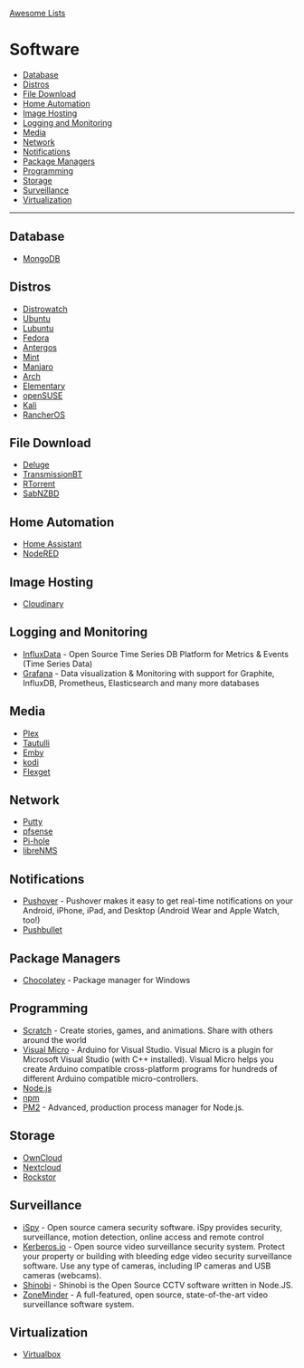 [Awesome Lists](https://moiler.github.io/awesome-lists/)

# Software

 - [Database](#database)
 - [Distros](#distros)
 - [File Download](#file-download)
 - [Home Automation](#home-automation)
 - [Image Hosting](#image-hosting)
 - [Logging and Monitoring](#logging-and-monitoring)
 - [Media](#media)
 - [Network](#network)
 - [Notifications](#notifications)
 - [Package Managers](#package-managers)
 - [Programming](#programming)
 - [Storage](#storage)
 - [Surveillance](#surveillance)
 - [Virtualization](#virtualization)

---

## Database
 - [MongoDB](https://www.mongodb.com/)

## Distros
 - [Distrowatch](https://distrowatch.com/)
 - [Ubuntu](https://www.ubuntu.com/)
 - [Lubuntu](https://lubuntu.net/)
 - [Fedora](https://getfedora.org/)
 - [Antergos](https://www.antergos.com/)
 - [Mint](https://linuxmint.com/)
 - [Manjaro](https://manjaro.org/)
 - [Arch](https://www.archlinux.org/)
 - [Elementary](https://elementary.io/)
 - [openSUSE](https://www.opensuse.org/)
 - [Kali](https://www.kali.org/)
 - [RancherOS](https://rancher.com/rancher-os/)
 
## File Download
 - [Deluge](https://deluge-torrent.org/)
 - [TransmissionBT](https://www.transmissionbt.com/)
 - [RTorrent](https://rakshasa.github.io/rtorrent/)
 - [SabNZBD](https://sabnzbd.org/)

## Home Automation
 - [Home Assistant](https://www.home-assistant.io/)
 - [NodeRED](https://nodered.org/)
 
## Image Hosting
 - [Cloudinary](https://cloudinary.com/)
 
## Logging and Monitoring
 - [InfluxData](https://www.influxdata.com/) - Open Source Time Series DB Platform for Metrics & Events (Time Series Data)
 - [Grafana](https://grafana.com/) - Data visualization & Monitoring with support for Graphite, InfluxDB, Prometheus, Elasticsearch and many more databases

## Media
 - [Plex](https://www.plex.tv/)
 - [Tautulli](https://tautulli.com/)
 - [Emby](https://emby.media/)
 - [kodi](https://kodi.tv/)
 - [Flexget](https://flexget.com/)

## Network
 - [Putty](https://www.putty.org/)
 - [pfsense](https://www.pfsense.org/)
 - [Pi-hole](https://pi-hole.net/)
 - [libreNMS](https://www.librenms.org/)

## Notifications
 - [Pushover](https://pushover.net/) - Pushover makes it easy to get real-time notifications on your Android, iPhone, iPad, and Desktop (Android Wear and Apple Watch, too!)
 - [Pushbullet](https://www.pushbullet.com/)
 
## Package Managers
 - [Chocolatey](https://chocolatey.org/) - Package manager for Windows

## Programming
 - [Scratch](https://scratch.mit.edu/) - Create stories, games, and animations. Share with others around the world
 - [Visual Micro](https://www.visualmicro.com/) - Arduino for Visual Studio. Visual Micro is a plugin for Microsoft Visual Studio (with C++ installed). Visual Micro helps you create Arduino compatible cross-platform programs for hundreds of different Arduino compatible micro-controllers.
 - [Node.js](https://nodejs.org)
 - [npm](https://npmjs.org)
 - [PM2](https://pm2.keymetrics.io/) - Advanced, production process manager for Node.js.

## Storage
 - [OwnCloud](https://owncloud.org/)
 - [Nextcloud](https://nextcloud.com/)
 - [Rockstor](http://rockstor.com/)

## Surveillance
 - [iSpy](https://www.ispyconnect.com/) - Open source camera security software. iSpy provides security, surveillance, motion detection, online access and remote control
 - [Kerberos.io](https://www.kerberos.io/) - Open source video surveillance security system. Protect your property or building with bleeding edge video security surveillance software. Use any type of cameras, including IP cameras and USB cameras (webcams).
 - [Shinobi](https://shinobi.video/) - Shinobi is the Open Source CCTV software written in Node.JS. 
 - [ZoneMinder](https://zoneminder.com/) - A full-featured, open source, state-of-the-art video surveillance software system.

## Virtualization
 - [Virtualbox](https://www.virtualbox.org/)
